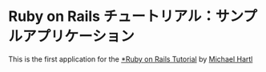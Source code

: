 # Ruby on Rails チュートリアル：サンプルアプリケーション

This is the first application for the
[*Ruby on Rails Tutorial](http://railstutorial.jp)
by [Michael Hartl](http://michaelhartl.com)

